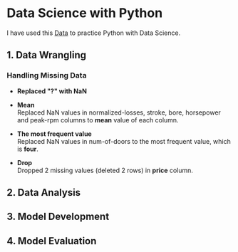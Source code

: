 # Data Science with Python
I have used this [Data](https://s3-api.us-geo.objectstorage.softlayer.net/cf-courses-data/CognitiveClass/DA0101EN/auto.csv) to practice Python with Data Science.

## 1. Data Wrangling
### Handling Missing Data
- **Replaced "?" with NaN**

- **Mean**
<br/>Replaced NaN values in normalized-losses, stroke, bore, horsepower and peak-rpm columns to **mean** value of each column.

- **The most frequent value**
<br/>Replaced NaN values in num-of-doors to the most frequent value, which is **four**.

- **Drop**
<br/>Dropped 2 missing values (deleted 2 rows) in **price** column.


## 2. Data Analysis

## 3. Model Development

## 4. Model Evaluation


